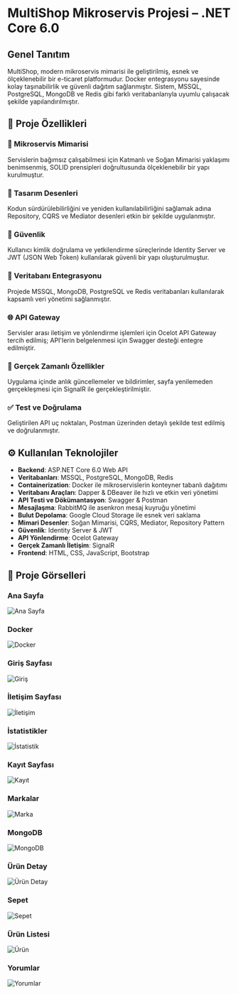 # MultiShop Mikroservis Projesi – .NET Core 6.0

## Genel Tanıtım
MultiShop, modern mikroservis mimarisi ile geliştirilmiş, esnek ve ölçeklenebilir bir e-ticaret platformudur. Docker entegrasyonu sayesinde kolay taşınabilirlik ve güvenli dağıtım sağlanmıştır. Sistem, MSSQL, PostgreSQL, MongoDB ve Redis gibi farklı veritabanlarıyla uyumlu çalışacak şekilde yapılandırılmıştır.

## 🔧 Proje Özellikleri

### 🔨 Mikroservis Mimarisi
Servislerin bağımsız çalışabilmesi için Katmanlı ve Soğan Mimarisi yaklaşımı benimsenmiş, SOLID prensipleri doğrultusunda ölçeklenebilir bir yapı kurulmuştur.

### 🎯 Tasarım Desenleri
Kodun sürdürülebilirliğini ve yeniden kullanılabilirliğini sağlamak adına Repository, CQRS ve Mediator desenleri etkin bir şekilde uygulanmıştır.

### 🔐 Güvenlik
Kullanıcı kimlik doğrulama ve yetkilendirme süreçlerinde Identity Server ve JWT (JSON Web Token) kullanılarak güvenli bir yapı oluşturulmuştur.

### 💾 Veritabanı Entegrasyonu
Projede MSSQL, MongoDB, PostgreSQL ve Redis veritabanları kullanılarak kapsamlı veri yönetimi sağlanmıştır.

### 🌐 API Gateway
Servisler arası iletişim ve yönlendirme işlemleri için Ocelot API Gateway tercih edilmiş; API'lerin belgelenmesi için Swagger desteği entegre edilmiştir.

### 📡 Gerçek Zamanlı Özellikler
Uygulama içinde anlık güncellemeler ve bildirimler, sayfa yenilemeden gerçekleşmesi için SignalR ile gerçekleştirilmiştir.

### ✅ Test ve Doğrulama
Geliştirilen API uç noktaları, Postman üzerinden detaylı şekilde test edilmiş ve doğrulanmıştır.

## ⚙️ Kullanılan Teknolojiler

- **Backend**: ASP.NET Core 6.0 Web API
- **Veritabanları**: MSSQL, PostgreSQL, MongoDB, Redis
- **Containerization**: Docker ile mikroservislerin konteyner tabanlı dağıtımı
- **Veritabanı Araçları**: Dapper & DBeaver ile hızlı ve etkin veri yönetimi
- **API Testi ve Dökümantasyon**: Swagger & Postman
- **Mesajlaşma**: RabbitMQ ile asenkron mesaj kuyruğu yönetimi
- **Bulut Depolama**: Google Cloud Storage ile esnek veri saklama
- **Mimari Desenler**: Soğan Mimarisi, CQRS, Mediator, Repository Pattern
- **Güvenlik**: Identity Server & JWT
- **API Yönlendirme**: Ocelot Gateway
- **Gerçek Zamanlı İletişim**: SignalR
- **Frontend**: HTML, CSS, JavaScript, Bootstrap

## 📸 Proje Görselleri

### Ana Sayfa
![Ana Sayfa](Frontends/MultiShop.WebUI/ProjectImages/anasayfa.jpg)

### Docker
![Docker](Frontends/MultiShop.WebUI/ProjectImages/docker.png)

### Giriş Sayfası
![Giriş](Frontends/MultiShop.WebUI/ProjectImages/giris.png)

### İletişim Sayfası
![İletişim](Frontends/MultiShop.WebUI/ProjectImages/iletisim.png)

### İstatistikler
![İstatistik](Frontends/MultiShop.WebUI/ProjectImages/istatistik.png)

### Kayıt Sayfası
![Kayıt](Frontends/MultiShop.WebUI/ProjectImages/kayit.png)

### Markalar
![Marka](Frontends/MultiShop.WebUI/ProjectImages/marka.png)

### MongoDB
![MongoDB](Frontends/MultiShop.WebUI/ProjectImages/mongo.png)

### Ürün Detay
![Ürün Detay](Frontends/MultiShop.WebUI/ProjectImages/sabundetay.jpg)

### Sepet
![Sepet](Frontends/MultiShop.WebUI/ProjectImages/sepet.png)

### Ürün Listesi
![Ürün](Frontends/MultiShop.WebUI/ProjectImages/urun.png)

### Yorumlar
![Yorumlar](Frontends/MultiShop.WebUI/ProjectImages/yorumlar.png)
